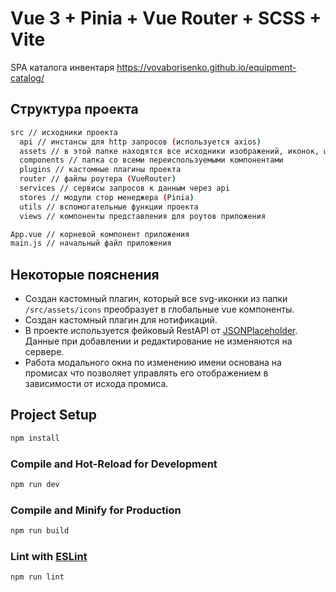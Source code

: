 # Vue 3 + Pinia + Vue Router + SCSS + Vite

 SPA каталога инвентаря https://vovaborisenko.github.io/equipment-catalog/

## Структура проекта

```sh
src // исходники проекта
  api // инстансы для http запросов (используется axios)
  assets // в этой папке находятся все исходники изображений, иконок, шрифтов, стилей
  components // папка со всеми переиспользуемыми компонентами
  plugins // кастомные плагины проекта 
  router // файлы роутера (VueRouter)
  services // сервисы запросов к данным через api
  stores // модули стор менеджера (Pinia)
  utils // вспомогательные функции проекта
  views // компоненты представления для роутов приложения

App.vue // корневой компонент приложения
main.js // начальный файл приложения
```

## Некоторые пояснения

- Создан кастомный плагин, который все svg-иконки из папки `/src/assets/icons` преобразует в глобальные vue компоненты.
- Создан кастомный плагин для нотификаций.
- В проекте используется фейковый RestAPI от [JSONPlaceholder](https://jsonplaceholder.typicode.com/guide/). Данные при добавлении и редактирование не изменяются на сервере.
- Работа модального окна по изменению имени основана на промисах что позволяет управлять его отображением в зависимости от исхода промиса.

## Project Setup

```sh
npm install
```

### Compile and Hot-Reload for Development

```sh
npm run dev
```

### Compile and Minify for Production

```sh
npm run build
```

### Lint with [ESLint](https://eslint.org/)

```sh
npm run lint
```

